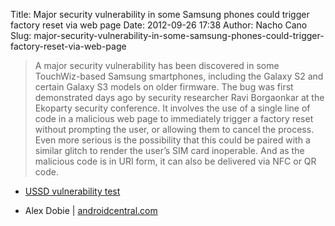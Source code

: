 Title: Major security vulnerability in some Samsung phones could trigger factory reset via web page
Date: 2012-09-26 17:38
Author: Nacho Cano
Slug: major-security-vulnerability-in-some-samsung-phones-could-trigger-factory-reset-via-web-page

> A major security vulnerability has been discovered in some
> TouchWiz-based Samsung smartphones, including the Galaxy S2 and
> certain Galaxy S3 models on older firmware. The bug was first
> demonstrated days ago by security researcher Ravi Borgaonkar at the
> Ekoparty security conference. It involves the use of a single line of
> code in a malicious web page to immediately trigger a factory reset
> without prompting the user, or allowing them to cancel the process.
> Even more serious is the possibility that this could be paired with a
> similar glitch to render the user’s SIM card inoperable. And as the
> malicious code is in URI form, it can also be delivered via NFC or QR
> code.

- [USSD vulnerability test][]
- Alex Dobie | [androidcentral.com][]

  [USSD vulnerability test]: http://www.androidcentral.com/ussd-test
    "USSD vulnerability test"
  [androidcentral.com]: http://www.androidcentral.com/major-security-vulnerability-samsung-phones-could-trigger-factory-reset-web-browser
    "Major security vulnerability in some Samsung phones could trigger factory reset via web page"
